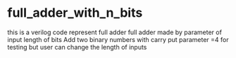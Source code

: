 # full_adder_with_n_bits
this is a verilog code represent full adder 
full adder made by parameter of input length of bits
Add two binary numbers with carry
put parameter =4 for testing but user can change the length of inputs
